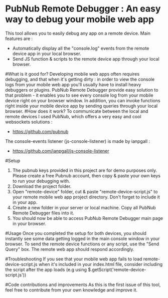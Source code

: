 # PubNub Remote Debugger : An easy way to debug your mobile web app

This tool allows you to easily debug any app on a remote device. Main features are : 
* Automatically display all the "console.log" events from the remote device app in your local browser.
* Send JS function & scripts to the remote device app through your local browser.

#What is it good for?
Developing mobile web apps often requires debugging, and that when it's getting dirty : in order to view the console logs from your mobile web app you'll usually have to install heavy debuggers or plugins.
PubNub Remote Debugger provide easy solution to that problem - it enables you to see every console log from your mobile device right on your browser window.
In addition, you can invoke functions right inside your mobile device app by sending queries through your local browser.
#How does it work?
To communicate between the local and remote devices I used PubNub, which offers a very easy and cool websockets solutions :
- https://github.com/pubnub

The console-events listener (js-console-listener) is made by ianpgall :
- https://github.com/ianpgall/js-console-listener

#Setup
1. The pubnub keys provided in this project are for demo purposes only. Please create a free Pubnub account, then copy & paste your own keys to run your debugging with.
2. Download the project folder. 
3. Open "remote-device" folder, cut & paste "remote-device-script.js" to your remote mobile web app project directory. Don't forget to include it in your app.
4. Create a new folder in your server or local machine. Copy all PubNub Remote Debugger files into it. 
5. You should now be able to access PubNub Remote Debugger main page in your browser.

#Usage
Once you completed the setup for both devices, you should instantly see some data getting logged in the main console window in your browser.
To send the remote device functions or any script, use the "Send Query" box. The remote web app should respond accordingly.

#Troubleshooting
If you see that your mobile web app fails to load remote-device-script.js when it's included in your index.html file, consider including the script after the app loads (e.g using $.getScript('remote-device-script.js'))

#Code contributions and improvements
As this is the first issue of this tool, feel free to contribute from your own knowledge and improve it.
